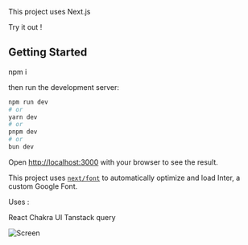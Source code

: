 This project uses Next.js 

Try it out !

## Getting Started

npm i

then run the development server:

```bash
npm run dev
# or
yarn dev
# or
pnpm dev
# or
bun dev
```

Open [http://localhost:3000](http://localhost:3000) with your browser to see the result.

This project uses [`next/font`](https://nextjs.org/docs/basic-features/font-optimization) to automatically optimize and load Inter, a custom Google Font.

Uses :

React
Chakra UI
Tanstack query

![Screen](/screenshot/catsapp.png)

